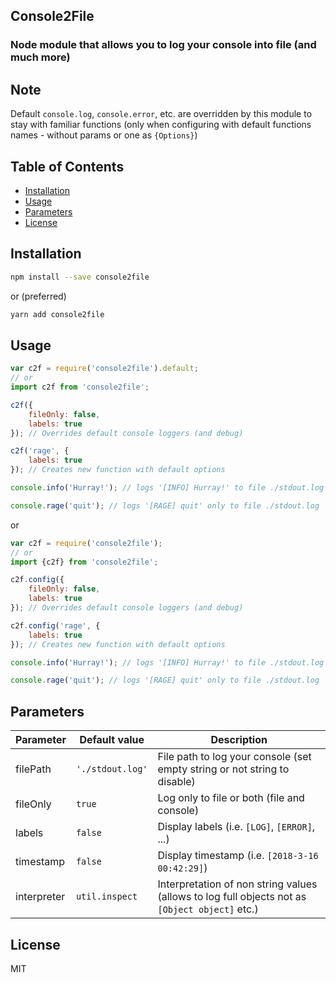 ## Console2File
### Node module that allows you to log your console into file (and much more)

## Note
Default `console.log`, `console.error`, etc. are overridden by this module to stay with familiar functions (only when configuring with default functions names - without params or one as `{Options}`)

## Table of Contents
* [Installation](#installation)
* [Usage](#usage)
* [Parameters](#parameters)
* [License](#license)

## Installation
```bash
npm install --save console2file
```
or (preferred)
```bash
yarn add console2file
```

## Usage
```javascript
var c2f = require('console2file').default;
// or
import c2f from 'console2file';

c2f({
    fileOnly: false,
    labels: true
}); // Overrides default console loggers (and debug)

c2f('rage', {
    labels: true
}); // Creates new function with default options

console.info('Hurray!'); // logs '[INFO] Hurray!' to file ./stdout.log and console

console.rage('quit'); // logs '[RAGE] quit' only to file ./stdout.log
```
or
```javascript
var c2f = require('console2file');
// or
import {c2f} from 'console2file';

c2f.config({
    fileOnly: false,
    labels: true
}); // Overrides default console loggers (and debug)

c2f.config('rage', {
    labels: true
}); // Creates new function with default options

console.info('Hurray!'); // logs '[INFO] Hurray!' to file ./stdout.log and console

console.rage('quit'); // logs '[RAGE] quit' only to file ./stdout.log
```

## Parameters
Parameter   | Default value    | Description
----------- | ---------------- | ---
filePath    | `'./stdout.log'` | File path to log your console (set empty string or not string to disable)
fileOnly    | `true`           | Log only to file or both (file and console)
labels      | `false`          | Display labels (i.e. `[LOG]`, `[ERROR]`, ...)
timestamp   | `false`          | Display timestamp (i.e. `[2018-3-16 00:42:29]`)
interpreter | `util.inspect`   | Interpretation of non string values (allows to log full objects not as `[Object object]` etc.)

## License
MIT